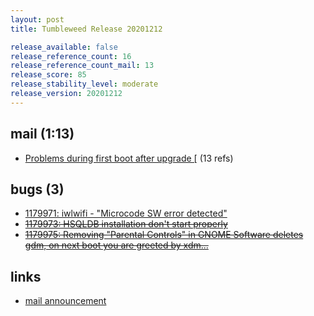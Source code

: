 ```yaml
---
layout: post
title: Tumbleweed Release 20201212

release_available: false
release_reference_count: 16
release_reference_count_mail: 13
release_score: 85
release_stability_level: moderate
release_version: 20201212
---
```


## mail (1:13)

- [Problems during first boot after upgrade \[](https://lists.opensuse.org/archives/list/factory@lists.opensuse.org/thread/4D73YHPFXJCKFWEISWKE35QLVW5QZLF5) (13 refs)

## bugs (3)

<!--more-->

- [1179971: iwlwifi - "Microcode SW error detected"](https://bugzilla.opensuse.org/show_bug.cgi?id=1179971)
- ~~[1179973: HSQLDB installation don't start properly](https://bugzilla.opensuse.org/show_bug.cgi?id=1179973)~~
- ~~[1179975: Removing "Parental Controls" in GNOME Software deletes gdm, on next boot you are greeted by xdm...](https://bugzilla.opensuse.org/show_bug.cgi?id=1179975)~~



## links

- [mail announcement](https://lists.opensuse.org/archives/list/factory@lists.opensuse.org/thread/Q5NWAXXNBAFWESLVMUJEGX5Q2ZYV6RDI)
